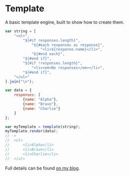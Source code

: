 # Template

A basic template engine, built to show how to create them.

```js
var string = [
    "<ul>",
        "${#if responses.length}",
            "${#each responses as response}",
                "<li>${response.name}</li>",
            "${#end each}",
        "${#end if}",
        "${#if !responses.length}",
            "<li><em>No responses</em></li>",
        "${#end if}",
    "</ul>"
].join("\n");

var data = {
    responses: [
        {name: "Alpha"},
        {name: "Bravo"},
        {name: "Charlie"}
    ]
};

var myTemplate = template(string);
myTemplate.render(data);
// ->
//  <ul>
//      <li>Alpha</li>
//      <li>Bravo</li>
//      <li>Charlie</li>
//  </ul>
```

Full details can be found [on my blog](http://sk80.co.uk/2016/08/template-engine-groundwork/).
